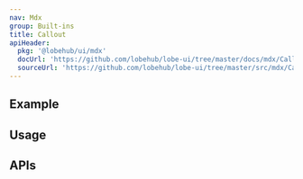 ```yaml
---
nav: Mdx
group: Built-ins
title: Callout
apiHeader:
  pkg: '@lobehub/ui/mdx'
  docUrl: 'https://github.com/lobehub/lobe-ui/tree/master/docs/mdx/Callout/index.md'
  sourceUrl: 'https://github.com/lobehub/lobe-ui/tree/master/src/mdx/Callout/index.tsx'
---
```


## Example

<code src="./demos/index.tsx" ></code>

## Usage

<code src="./demos/Story.tsx" nopadding></code>

## APIs
